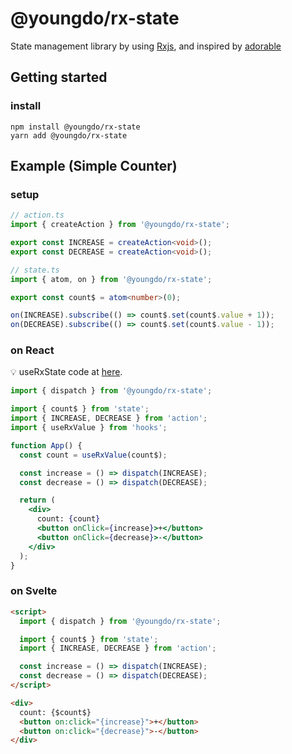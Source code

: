 # @youngdo/rx-state

State management library by using [Rxjs](https://github.com/ReactiveX/rxjs), and inspired by [adorable](https://github.com/developer-1px/adorable)

## Getting started

### install

```
npm install @youngdo/rx-state
yarn add @youngdo/rx-state
```

## Example (Simple Counter)

### setup

```ts
// action.ts
import { createAction } from '@youngdo/rx-state';

export const INCREASE = createAction<void>();
export const DECREASE = createAction<void>();

// state.ts
import { atom, on } from '@youngdo/rx-state';

export const count$ = atom<number>(0);

on(INCREASE).subscribe(() => count$.set(count$.value + 1));
on(DECREASE).subscribe(() => count$.set(count$.value - 1));
```

### on React

💡 useRxState code at [here](./examples/todo-react/src/hooks/useRxState.ts).

```jsx
import { dispatch } from '@youngdo/rx-state';

import { count$ } from 'state';
import { INCREASE, DECREASE } from 'action';
import { useRxValue } from 'hooks';

function App() {
  const count = useRxValue(count$);

  const increase = () => dispatch(INCREASE);
  const decrease = () => dispatch(DECREASE);

  return (
    <div>
      count: {count}
      <button onClick={increase}>+</button>
      <button onClick={decrease}>-</button>
    </div>
  );
}
```

### on Svelte

```html
<script>
  import { dispatch } from '@youngdo/rx-state';

  import { count$ } from 'state';
  import { INCREASE, DECREASE } from 'action';

  const increase = () => dispatch(INCREASE);
  const decrease = () => dispatch(DECREASE);
</script>

<div>
  count: {$count$}
  <button on:click="{increase}">+</button>
  <button on:click="{decrease}">-</button>
</div>
```

